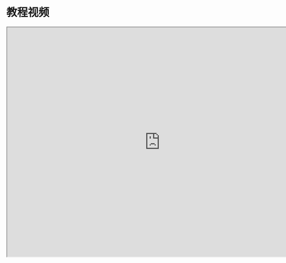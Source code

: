 # 教程视频

<iframe src="https://cc.163.com/act/m/daily/iframeplayer/?id=6194d3f448e2749089207e3c" height="600" width="800" allow="fullscreen" />

